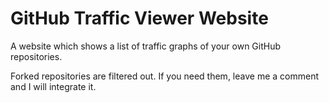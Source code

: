 # GitHub Traffic Viewer Website

A website which shows a list of traffic graphs of your own GitHub repositories.

Forked repositories are filtered out. If you need them, leave me a comment and I will integrate it.